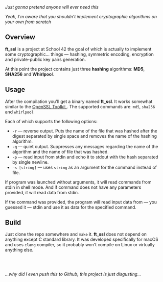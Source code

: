 *Just gonna pretend anyone will ever need this*

*Yeah, I'm aware that you shouldn't implement cryptographic algorithms on your own from scratch*

## Overview
**ft_ssl** is a project at School 42 the goal of which is actually to 
implement some cryptographic... things — hashing, symmetric encoding, 
encryption and private-public key pairs generation.

At this point the project contains just three **hashing** algorithms:
**MD5**, **SHA256** and **Whirlpool**.

## Usage
After the compilation you'll get a binary named **ft_ssl**. It works somewhat
similar to the [OpenSSL Toolkit ](https://www.openssl.org/). The supported
commands are: `md5`, `sha256` and `whirlpool`

Each of which supports the following options: 
* `-r` — reverse output. Puts the name of the file that was hashed after
the digest separated by single space and removes the name of the hashing
 algorithm.
* `-q` — quiet output. Suppresses any messages regarding the name 
of the algorithm and the name of file that was hashed.
* `-p` — read input from stdin and echo it to stdout with the hash separated
by single newline. 
* `-s [string]` — uses `string` as an argument for the command instead of file.

If program was launched without arguments, it will read commands from
stdin in shell mode. And if command does not have any parameters provided,
it will read data from stdin.

If the command was provided, the program will read
input data from — you guessed it — stdin and use it as data for the 
specified command.

## Build
Just clone the repo somewhere and `make` it. **ft_ssl** does not depend on
anything except C standard library. It was developed specifically for macOS
and uses `clang` compiler, so it probably won't compile on Linux or 
virtually anything else.

<br>
<br>

*...why did I even push this to Github, this project is just disgusting...*
